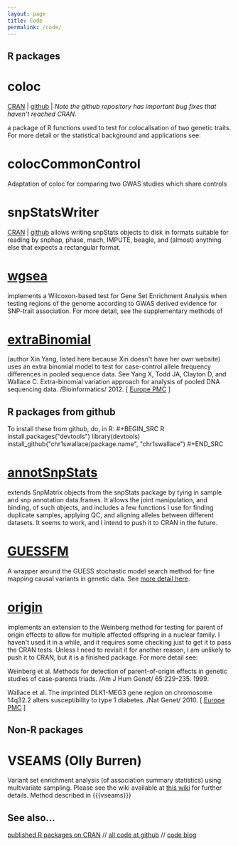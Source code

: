 ```yaml
---
layout: page
title: Code
permalink: /code/
---
```


## R packages 
# coloc

[CRAN](http://cran.r-project.org/web/packages/coloc/index.html) | [github](https://github.com/chr1swallace/coloc) | *Note the github repository has important bug fixes that haven't reached CRAN.*

a package of R functions used to test for
colocalisation of two genetic traits.  For more detail or
the statistical background and applications see:


# colocCommonControl
Adaptation of coloc for comparing two GWAS studies which share controls

# snpStatsWriter
[CRAN](http://cran.r-project.org/web/packages/snpStatsWriter/index.html) | [github](https://github.com/mdfortune/colocCommonControl)
allows writing snpStats objects to disk in formats suitable
for reading by snphap, phase, mach, IMPUTE, beagle, and
(almost) anything else that expects a rectangular format.
# [wgsea](http://cran.r-project.org/web/packages/wgsea/index.html) 
implements a
Wilcoxon-based test for Gene Set Enrichment Analysis when
testing regions of the genome according to GWAS derived
evidence for SNP-trait association.  For more detail, see
the supplementary methods of	  

# [extraBinomial](http://cran.r-project.org/web/packages/extraBinomial)
(author Xin Yang, listed here because Xin doesn't have her own website)
uses an extra binomial model to test for case-control
allele frequency differences in pooled sequence data.  See
    Yang X, Todd JA, Clayton D, and Wallace C.
    Extra-binomial variation approach for analysis of pooled DNA sequencing data.
    /Bioinformatics/ 2012.
    [ [Europe PMC](http://europepmc.org/abstract/MED/22976083) ]

## R packages from github
To install these from github, do, in R:
#+BEGIN_SRC R
install.packages("devtools")
library(devtools)
install_github("chr1swallace/package.name", "chr1swallace")
#+END_SRC
# [annotSnpStats](https://github.com/chr1swallace/annotSnpStats)
extends SnpMatrix objects from the snpStats package by tying in
sample and snp annotation data.frames.  It allows the joint
manipulation, and binding, of such objects, and includes a few
functions I use for finding duplicate samples, applying QC, and
aligning alleles between different datasets.  It seems to work,
and I intend to push it to CRAN in the future.
# [GUESSFM](https://github.com/chr1swallace/GUESSFM)
A wrapper around the GUESS stochastic model search method for fine
mapping causal variants in genetic data.   See [more detail here](file:research.org::*Causal%20variant%20identification).
# [origin](https://github.com/chr1swallace/origin) 
implements an   extension to the Weinberg method for testing for parent of origin
effects to allow for multiple affected offspring in a nuclear
family.  I haven't used it in a while, and it requires some checking
just to get it to pass the CRAN tests.  Unless I need to revisit it
for another reason, I am unlikely to push it to CRAN, but it is a
finished package.
For more detail see:

Weinberg et al. Methods for detection of parent-of-origin effects in
    genetic studies of case-parents triads. /Am J Hum Genet/
    65:229-235. 1999.
    
Wallace et al. The imprinted DLK1-MEG3 gene region on chromosome
14q32.2 alters susceptibility to type 1 diabetes. /Nat
Genet/ 2010.
[ [Europe PMC](http://europepmc.org/abstract/MED/19966805) ]

## Non-R packages
# VSEAMS (Olly Burren)
Variant set enrichment analysis (of association summary statistics) using multivariate sampling. Please see the wiki available at [this wiki](http://github.com/ollyburren/vseams/wiki) for further details.  Method described in 
{{{vseams}}}

<!-- ### IBDSCORE  -->

<!-- implements a score test for the Rice-Holmans IBD -->
<!-- 	regression model. -->
<!-- 	The model is described by -->

<!--  Holmans, P. /Human Heredity/ 2002. 53:92-102 -->

<!-- Rice et al. /Genet Epidemiol/ 1999. 17:S691-S695 -->

<!-- and this score test by -->

<!-- Wallace et al. /Am J Hum Genet/ 2006. 79:323-31 [ [Europe PMC](http://europepmc.org/abstract/MED/16826522) ] {{{padlock}}} -->

<!-- [ [download](http://www-gene.cimr.cam.ac.uk/staff/wallace/soft/ibdscore.tgz) ] -->

## See also...

 [published R packages on CRAN](http://crantastic.org/authors/2111) // [all code at github](http://github.com/chr1swallace) // [code blog](http://cwcode.wordpress.com) 
